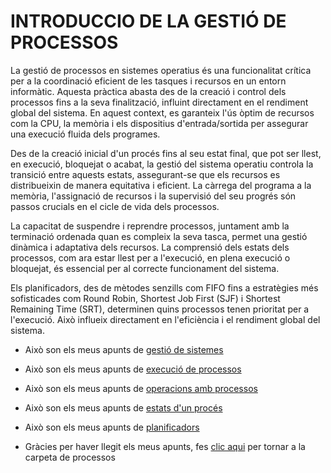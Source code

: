 # INTRODUCCIO DE LA GESTIÓ DE PROCESSOS
La gestió de processos en sistemes operatius és una funcionalitat crítica per a la coordinació eficient de les tasques i recursos en un entorn informàtic. Aquesta pràctica abasta des de la creació i control dels processos fins a la seva finalització, influint directament en el rendiment global del sistema. En aquest context, es garanteix l'ús òptim de recursos com la CPU, la memòria i els dispositius d'entrada/sortida per assegurar una execució fluida dels programes.

Des de la creació inicial d'un procés fins al seu estat final, que pot ser llest, en execució, bloquejat o acabat, la gestió del sistema operatiu controla la transició entre aquests estats, assegurant-se que els recursos es distribueixin de manera equitativa i eficient. La càrrega del programa a la memòria, l'assignació de recursos i la supervisió del seu progrés són passos crucials en el cicle de vida dels processos.

La capacitat de suspendre i reprendre processos, juntament amb la terminació ordenada quan es compleix la seva tasca, permet una gestió dinàmica i adaptativa dels recursos. La comprensió dels estats dels processos, com ara estar llest per a l'execució, en plena execució o bloquejat, és essencial per al correcte funcionament del sistema.

Els planificadors, des de mètodes senzills com FIFO fins a estratègies més sofisticades com Round Robin, Shortest Job First (SJF) i Shortest Remaining Time (SRT), determinen quins processos tenen prioritat per a l'execució. Això influeix directament en l'eficiència i el rendiment global del sistema.

- Això son els meus apunts de [gestió de sistemes](<02_Gestió_del Sistema_Operatiu.md>)
- Això son els meus apunts de [execució de processos](03_Execuci%C3%B3_de_Processos.md)
- Això son els meus apunts de [operacions amb processos](<04_Operacions amb Processos.md>)
- Això son els meus apunts de [estats d'un procés](<05_Estats d'un Procés.md>)
- Això son els meus apunts de [planificadors](06_Planificadors.md)

- Gràcies per haver llegit els meus apunts, fes [clic aqui](.) per tornar a la carpeta de processos